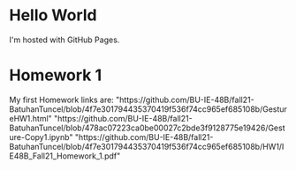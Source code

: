 <html>
<body>
<h1>Hello World</h1>
<p>I'm hosted with GitHub Pages.</p>
   <h1>Homework 1</h1> 
<p>My first Homework links are:
    "https://github.com/BU-IE-48B/fall21-BatuhanTuncel/blob/4f7e301794435370419f536f74cc965ef685108b/GestureHW1.html"
    "https://github.com/BU-IE-48B/fall21-BatuhanTuncel/blob/478ac07223ca0be00027c2bde3f9128775e19426/Gesture-Copy1.ipynb"
    "https://github.com/BU-IE-48B/fall21-BatuhanTuncel/blob/4f7e301794435370419f536f74cc965ef685108b/HW1/IE48B_Fall21_Homework_1.pdf"
    </p>
<p></p>
</body>
</html>
